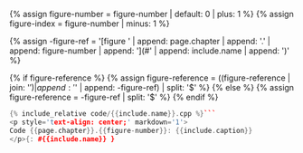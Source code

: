 

{% assign figure-number = figure-number | default: 0 | plus: 1 %}
{% assign figure-index = figure-number | minus: 1 %}

{% assign -figure-ref = '[figure ' | append: page.chapter | append: '.' | append: figure-number
        | append: '](#' | append: include.name | append: ')' %}

{% if figure-reference %}
    {% assign figure-reference = ((figure-reference | join: '$') | append: '$'
        | append: -figure-ref) | split: '$' %}
{% else %}
    {% assign figure-reference = -figure-ref | split: '$'  %}
{% endif %}

```cpp
{% include_relative code/{{include.name}}.cpp %}```
<p style='text-align: center;' markdown='1'>
Code {{page.chapter}}.{{figure-number}}: {{include.caption}}
</p>{: #{{include.name}} }
